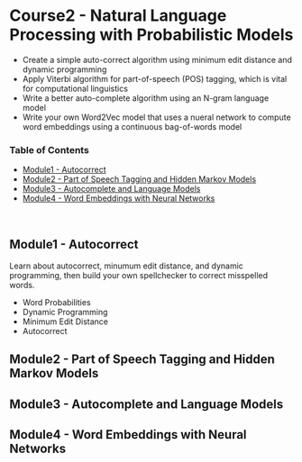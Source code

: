 # Course2 - Natural Language Processing with Probabilistic Models

- Create a simple auto-correct algorithm using minimum edit distance and dynamic programming
- Apply Viterbi algorithm for part-of-speech (POS) tagging, which is vital for computational linguistics
- Write a better auto-complete algorithm using an N-gram language model
- Write your own Word2Vec model that uses a nueral network to compute word embeddings using a continuous bag-of-words model

### Table of Contents

  - [Module1 - Autocorrect](https://github.com/jmcheon/natural_language_processing_specialization/tree/main/Course2/Module1)
  - [Module2 - Part of Speech Tagging and Hidden Markov Models](https://github.com/jmcheon/natural_language_processing_specialization/tree/main/Course2/Module2)
  - [Module3 - Autocomplete and Language Models](https://github.com/jmcheon/natural_language_processing_specialization/tree/main/Course2/Module3)
  - [Module4 - Word Embeddings with Neural Networks](https://github.com/jmcheon/natural_language_processing_specialization/tree/main/Course2/Module4)
<br/>


## Module1 - Autocorrect
Learn about autocorrect, minumum edit distance, and dynamic programming, then build your own spellchecker to correct misspelled words.

- Word Probabilities
- Dynamic Programming
- Minimum Edit Distance
- Autocorrect

## Module2 -  Part of Speech Tagging and Hidden Markov Models

## Module3 - Autocomplete and Language Models

## Module4 - Word Embeddings with Neural Networks